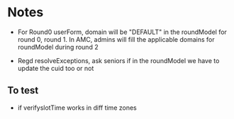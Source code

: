 # Notes

- For Round0 userForm, domain will be "DEFAULT" in the roundModel for round 0, round 1.
  In AMC, admins will fill the applicable domains for roundModel during round 2

- Regd resolveExceptions, ask seniors if in the roundModel we have to update the cuid too or not

## To test

- if verifyslotTime works in diff time zones
